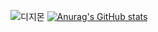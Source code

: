 ![디지몬](https://user-images.githubusercontent.com/119566396/205269289-5469fa86-2165-4c13-99e0-10b6d7b53ecf.gif)
[![Anurag's GitHub stats](https://github-readme-stats.vercel.app/api?username=usg)](https://github.com/anuraghazra/github-readme-stats)
